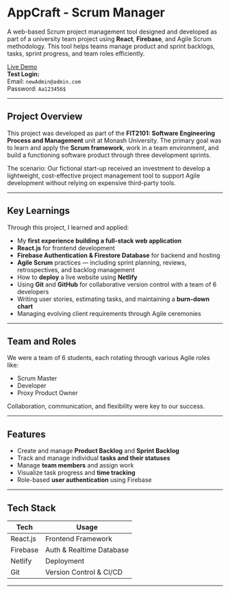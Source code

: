 # AppCraft - Scrum Manager

A web-based Scrum project management tool designed and developed as part of a university team project using **React**, **Firebase**, and Agile Scrum methodology. This tool helps teams manage product and sprint backlogs, tasks, sprint progress, and team roles efficiently.

[Live Demo](https://gregarious-smakager-38a579.netlify.app/)  
**Test Login:**  
Email: `newAdmin@admin.com`  
Password: `Aa123456$`

---

## Project Overview

This project was developed as part of the **FIT2101: Software Engineering Process and Management** unit at Monash University. The primary goal was to learn and apply the **Scrum framework**, work in a team environment, and build a functioning software product through three development sprints.

The scenario: Our fictional start-up received an investment to develop a lightweight, cost-effective project management tool to support Agile development without relying on expensive third-party tools.

---

## Key Learnings

Through this project, I learned and applied:

- My **first experience building a full-stack web application**
- **React.js** for frontend development
- **Firebase Authentication & Firestore Database** for backend and hosting
- **Agile Scrum** practices — including sprint planning, reviews, retrospectives, and backlog management
- How to **deploy** a live website using **Netlify**
- Using **Git** and **GitHub** for collaborative version control with a team of 6 developers
- Writing user stories, estimating tasks, and maintaining a **burn-down chart**
- Managing evolving client requirements through Agile ceremonies

---

## Team and Roles

We were a team of 6 students, each rotating through various Agile roles like:

- Scrum Master
- Developer
- Proxy Product Owner

Collaboration, communication, and flexibility were key to our success.

---

## Features

- Create and manage **Product Backlog** and **Sprint Backlog**
- Track and manage individual **tasks and their statuses**
- Manage **team members** and assign work
- Visualize task progress and **time tracking**
- Role-based **user authentication** using Firebase

---

## Tech Stack

| Tech         | Usage                    |
|--------------|---------------------------|
| React.js     | Frontend Framework         |
| Firebase     | Auth & Realtime Database   |
| Netlify      | Deployment                 |
| Git          | Version Control & CI/CD    |

---


